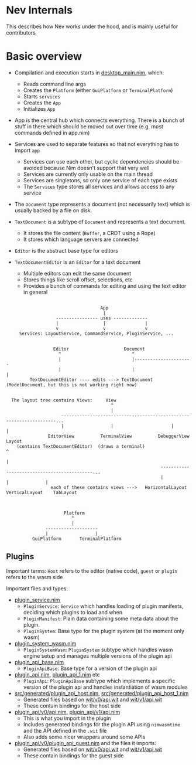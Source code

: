 # Nev Internals

This describes how Nev works under the hood, and is mainly useful for contributors

# Basic overview

- Compilation and execution starts in [desktop_main.nim](../src/desktop_main.nim), which:
  - Reads command line args
  - Creates the `Platform` (either `GuiPlatform` or `TerminalPlatform`)
  - Starts `services`
  - Creates the `App`
  - Initializes `App`

- App is the central hub which connects everything. There is a bunch of stuff in there which should be moved out over time (e.g. most commands defined in app.nim)

- Services are used to separate features so that not everything has to import `app`
  - Services can use each other, but cyclic dependencies should be avoided because Nim doesn't support that very well
  - Services are currently only usable on the main thread
  - Services are singletons, so only one service of each type exists
  - The `Services` type stores all services and allows access to any service

- The `Document` type represents a document (not necessarily text) which is usually backed by a file on disk.
- `TextDocument` is a subtype of `Document` and represents a text document.
  - It stores the file content (`Buffer`, a CRDT using a Rope)
  - It stores which language servers are connected
- `Editor` is the abstract base type for editors
- `TextDocumentEditor` is an `Editor` for a text document
  - Multiple editors can edit the same document
  - Stores things like scroll offset, selections, etc
  - Provides a bunch of commands for editing and using the text editor in general

```

                                    App
                                     |
                   ---------------- uses -------------
                   |                 |               |
                   v                 v               v
     Services: LayoutService, CommandService, PluginService, ...


                  Editor                     Document
                    ^                           ^
                    |                           |----------------------
                    |                           |                     |
         TextDocumentEditor ---- edits ---> TextDocument         (ModelDocument, but this is not working right now)


  The layout tree contains Views:     View
                                        ^
                                        |
                     --------------------------------------------------------------------...
                     |                  |                      |                 |
                EditorView          TerminalView          DebuggerView         Layout
    (contains TextDocumentEditor)  (draws a terminal)                            ^
                                                                                 |
                                                           --------------------------------------------...
                                                           |                    |              |
                 each of these contains views --->   HorizontalLayout     VerticalLayout    TabLayout



                      Platform
                         ^
                         |
               --------------------
               |                  |
          GuiPlatform       TerminalPlatform

```

## Plugins

Important terms: `Host` refers to the editor (native code), `guest` or `plugin` refers to the wasm side

Important files and types:
- [plugin_service.nim](../src/plugin_service.nim)
  - `PluginService`: `Service` which handles loading of plugin manifests, deciding which plugins to load and when
  - `PluginManifest`: Plain data containing some meta data about the plugin.
  - `PluginSystem`: Base type for the plugin system (at the moment only wasm)
- [plugin_system_wasm.nim](../src/plugin_system_wasm.nim)
  - `PluginSystemWasm`: `PluginSystem` subtype which handles wasm engine setup and manages multiple versions of the plugin api
- [plugin_api_base.nim](../src/plugin_api/plugin_api_base.nim)
  - `PluginApiBase`: Base type for a version of the plugin api
- [plugin_api.nim](../src/plugin_api/plugin_api.nim), [plugin_api_1.nim](../src/plugin_api/plugin_api_1.nim) etc
  - `PluginApi`: `PluginApiBase` subtype which implements a specific version of the plugin api and handles instantiation of wasm modules
- [src/generated/plugin_api_host.nim](../src/generated/plugin_api_host.nim), [src/generated/plugin_api_host_1.nim](../src/generated/plugin_api_host_1.nim)
  - Generated files based on [wit/v0/api.wit](../wit/v0/api.wit) and [wit/v1/api.wit](../wit/v1/api.wit)
  - These contain bindings for the host side
- [plugin_api/v0/api.nim](../plugin_api/v0/api.nim), [plugin_api/v1/api.nim](../plugin_api/v1/api.nim)
  - This is what you import in the plugin
  - Includes generated bindings for the plugin API using `nimwasmtime` and the API defined in the `.wit` file
  - Also adds some nicer wrappers around some APIs
- [plugin_api/v0/plugin_api_guest.nim](../plugin_api/v0/plugin_api_guest.nim) and the files it imports:
  - Generated files based on [wit/v0/api.wit](../wit/v0/api.wit) and [wit/v1/api.wit](../wit/v1/api.wit)
  - These contain bindings for the guest side

